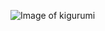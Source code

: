 ![Image of kigurumi](file:///D:/Google%20%E9%9B%B2%E7%AB%AF%E7%A1%AC%E7%A2%9F/acg.library/images/K4JYM6YILSZTW.info/%E5%9C%96%E7%89%87.jpg)
